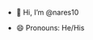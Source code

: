 - 👋 Hi, I’m @nares10

- 😄 Pronouns: He/His


<!---
nares10/nares10 is a ✨ special ✨ repository because its `README.md` (this file) appears on your GitHub profile.
You can click the Preview link to take a look at your changes.
--->
